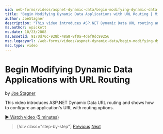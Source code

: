 ```yaml
---
uid: web-forms/videos/aspnet-dynamic-data/begin-modifying-dynamic-data-applications-with-url-routing
title: "Begin Modifying Dynamic Data Applications with URL Routing | Microsoft Docs"
author: JoeStagner
description: "This video introduces ASP.NET Dynamic Data URL routing and shows how to configure an application's URL with routing options."
ms.author: wpickett
ms.date: 10/23/2008
ms.assetid: 9170d70c-928b-48a8-8f0a-4def9dc99256
msc.legacyurl: /web-forms/videos/aspnet-dynamic-data/begin-modifying-dynamic-data-applications-with-url-routing
msc.type: video
---
```

# Begin Modifying Dynamic Data Applications with URL Routing

by [Joe Stagner](https://github.com/JoeStagner)

This video introduces ASP.NET Dynamic Data URL routing and shows how to configure an application's URL with routing options.

[&#9654; Watch video (5 minutes)](https://channel9.msdn.com/Blogs/ASP-NET-Site-Videos/begin-modifying-dynamic-data-applications-with-url-routing)

> [!div class="step-by-step"]
> [Previous](begin-editing-the-templates-in-aspnet-dynamic-data-applications.md)
> [Next](enable-in-line-editing-in-aspnet-dynamic-data-applications.md)

